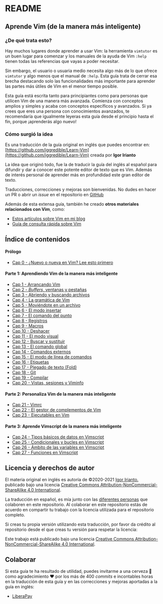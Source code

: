 # README

## Aprende Vim \(de la manera más inteligente\)

### ¿De qué trata esto?

Hay muchos lugares donde aprender a usar Vim: la herramienta `vimtutor` es un buen lugar para comenzar y los manuales de la ayuda de Vim `:help` tienen todas las referencias que vayas a poder necesitar.

Sin embargo, el usuario o usuaria medio necesita algo más de lo que ofrece `vimtutor` y algo menos que el manual de `:help`. Esta guía trata de cerrar esa brecha destacando solo las funcionalidades más importante para aprender las partes más útiles de Vim en el menor tiempo posible.

Esta guía está escrita tanto para principiantes como para personas que utilicen Vim de una manera más avanzada. Comienza con conceptos amplios y simples y acaba con conceptos específicos y avanzados. Si ya crees que eres una persona con conocimientos avanzados, te recomendaría que igualmente leyeras esta guía desde el principio hasta el fin, porque ¡aprenderás algo nuevo!

### Cómo surgió la idea

Es una traducción de la guía original en inglés que puedes encontrar en: [https://github.com/iggredible/Learn-Vim](https://github.com/iggredible/Learn-Vim) creada por **Igor Irianto**

La idea que originó todo, fue la de traducir la guía del inglés al español para difundir y dar a conocer este potente editor de texto que es Vim. Además de interés personal de aprender más en profundidad este gran editor de texto.

Traducciones, correcciones y mejoras son bienvenidas. No dudes en hacer un PR o abrir un _issue_ en el repositorio en [GitHub](https://github.com/victorhck/Aprende-Vim/)

Además de esta extensa guía, también he creado __otros materiales relacionados con Vim__, como:

* [Estos artículos sobre Vim en mi blog](https://victorhckinthefreeworld.com/tag/vim/)
* [Guía de consulta rápida sobre Vim](https://victorhck.gitlab.io/comandos_vim/articulos.html)

## Índice de contenidos

#### Prólogo

* [Cap 0     - ¿Nuevo o nueva en Vim? Lee esto primero](cap00_reciente_en_vim_lee_esto_primero.md)

#### Parte 1: Aprendiendo Vim de la manera más inteligente

* [Cap 1  - Arrancando Vim](cap01_empezando_en_vim.md)
* [Cap 2  - _Buffers_, ventanas y pestañas](cap02_buffers_ventanas_pestanas.md)
* [Cap 3  - Abriendo y buscando archivos](cap03_abriendo_y_buscando_archivos.md)
* [Cap 4  - La gramática de Vim](cap04_gramatica_vim.md)
* [Cap 5  - Moviéndote en un archivo](cap05_moviendote_en_un_archivo.md)
* [Cap 6  - El modo insertar](cap06_modo_insertar.md)
* [Cap 7  - El comando del punto](cap07_el_comando_del_punto.md)
* [Cap 8  - Registros](cap08_registros.md)
* [Cap 9  - Macros](cap09_macros.md)
* [Cap 10 - Deshacer](cap10_deshacer.md)
* [Cap 11 - El modo visual](cap11_modo_visual.md)
* [Cap 12 - Buscar y sustituir](cap12_buscar_y_sustituir.md)
* [Cap 13 - El comando global](cap13_el_comando_global.md)
* [Cap 14 - Comandos externos](cap14_comandos_externos.md)
* [Cap 15 - El modo de línea de comandos](cap15_modo_linea_comandos.md)
* [Cap 16 - Etiquetas](cap16_etiquetas.md)
* [Cap 17 - Plegado de texto (Fold)](cap17_plegado.md)
* [Cap 18 - Git](https://github.com/victorhck/Aprende-Vim/tree/ff7b31d66822f1cf7f945c101048dfa1b862d42a/cap18_git.md)
* [Cap 19 - Compilar](cap19_compilar.md)
* [Cap 20 - Vistas, sesiones y Viminfo](cap20_vistas_sesiones_viminfo.md)

#### Parte 2: Personaliza Vim de la manera más inteligente

* [Cap 21 - Vimrc](cap21_vimrc.md)
* [Cap 22 - El gestor de complementos de Vim](cap22_paquetes_vim.md)
* [Cap 23 - Ejecutables en Vim](cap23_ejecutables_vim.md)

#### Parte 3: Aprende Vimscript de la manera más inteligente

* [Cap 24 - Tipos básicos de datos en Vimscript](https://github.com/victorhck/Aprende-Vim/tree/ff7b31d66822f1cf7f945c101048dfa1b862d42a/cap24_tipos_basicos_datos_en_vim.md)
* [Cap 25 - Condicionales y bucles en Vimscript](https://github.com/victorhck/Aprende-Vim/tree/ff7b31d66822f1cf7f945c101048dfa1b862d42a/cap25_condicionales_y_bucles_vim.md)
* [Cap 26 - Ámbito de las variables en Vimscript](cap26_ambito_variables_vimscript.md)
* [Cap 27 - Funciones en Vimscript](cap27_funciones_vimscript.md)

## Licencia y derechos de autor

El materia original en inglés es autoría de ©2020-2021 [Igor Irianto.](https://github.com/iggredible/Learn-Vim) publicado bajo una licencia [Creative Commons Attribution-NonCommercial-ShareAlike 4.0 International](http://creativecommons.org/licenses/by-nc-sa/4.0/).

La traducción en español, es mía junto con las [diferentes personas](https://github.com/victorhck/learn-Vim-es/graphs/contributors) que colaboren en este repositorio. Al colaborar en este repositorio estás de acuerdo en compartir tu trabajo con la licencia utilizada para el repositorio completo.

Si creas tu propia versión utilizando esta traducción, por favor da crédito al repositorio desde el que creas tu versión para respetar la licencia:

Este trabajo está publicado bajo una licencia [Creative Commons Attribution-NonCommercial-ShareAlike 4.0 International](http://creativecommons.org/licenses/by-nc-sa/4.0/).

## Colaborar

Si esta guía te ha resultado de utilidad, puedes invitarme a una cerveza 🍺 como agradecimiento ❤️ por los más de 400 _commits_ e incontables horas en la traducción de esta guía y en las correcciones y mejoras aportadas a la guía en inglés:

* [LiberaPay](https://liberapay.com/victorhck)
